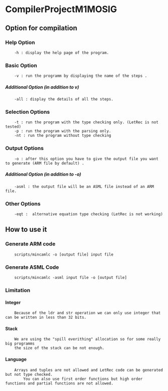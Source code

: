 # CompilerProjectM1MOSIG

## Option for compilation

### Help Option

		-h : display the help page of the program.

### Basic Option

		-v : run the programm by displaying the name of the steps .

##### Additional Option (in addition to v)
		
		-all : display the details of all the steps.

### Selection Options
					
		-t : run the program with the type checking only. (LetRec is not tested)
		-p : run the program with the parsing only.
		-nt : run the program without type checking 
					
### Output Options	

		-o : after this option you have to give the output file you want to generate (ARM file by default) .
				
##### Additional Option (in addition to -o)
		
		-asml : the output file will be an ASML file instead of an ARM file.
		
### Other Options

		-eqt :  alternative equation type checking (LetRec is not working)

## How to use it

### Generate ARM code

		scripts/mincamlc -o [output file] input file
		
		
### Generate ASML Code

		scripts/mincamlc -asml input file -o [output file] 
		
### Limitation

#### Integer


		Because of the ldr and str operation we can only use integer that can be written in less than 32 bits.
		
#### Stack


		We are using the "spill everithing" allocation so for some really big programms 
		the size of the stack can be not enough.
		
		
#### Language

		Arrays and tuples are not allowed and LetRec code can be generated but not type checked. 
	        You can also use first order functions but high order functions and partial functions are not allowed. 

